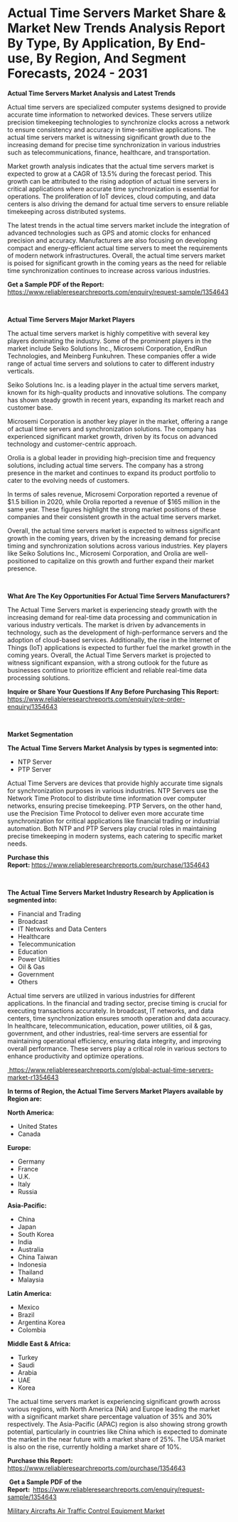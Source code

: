 <p><h1>Actual Time Servers Market Share & Market New Trends Analysis Report By Type, By Application, By End-use, By Region, And Segment Forecasts, 2024 - 2031</h1></p><p><strong>Actual Time Servers Market Analysis and Latest Trends</strong></p>
<p><p>Actual time servers are specialized computer systems designed to provide accurate time information to networked devices. These servers utilize precision timekeeping technologies to synchronize clocks across a network to ensure consistency and accuracy in time-sensitive applications. The actual time servers market is witnessing significant growth due to the increasing demand for precise time synchronization in various industries such as telecommunications, finance, healthcare, and transportation.</p><p>Market growth analysis indicates that the actual time servers market is expected to grow at a CAGR of 13.5% during the forecast period. This growth can be attributed to the rising adoption of actual time servers in critical applications where accurate time synchronization is essential for operations. The proliferation of IoT devices, cloud computing, and data centers is also driving the demand for actual time servers to ensure reliable timekeeping across distributed systems.</p><p>The latest trends in the actual time servers market include the integration of advanced technologies such as GPS and atomic clocks for enhanced precision and accuracy. Manufacturers are also focusing on developing compact and energy-efficient actual time servers to meet the requirements of modern network infrastructures. Overall, the actual time servers market is poised for significant growth in the coming years as the need for reliable time synchronization continues to increase across various industries.</p></p>
<p><strong>Get a Sample PDF of the Report:&nbsp;</strong> <a href="https://www.reliableresearchreports.com/enquiry/request-sample/1354643">https://www.reliableresearchreports.com/enquiry/request-sample/1354643</a></p>
<p>&nbsp;</p>
<p><strong>Actual Time Servers Major Market Players</strong></p>
<p><p>The actual time servers market is highly competitive with several key players dominating the industry. Some of the prominent players in the market include Seiko Solutions Inc., Microsemi Corporation, EndRun Technologies, and Meinberg Funkuhren. These companies offer a wide range of actual time servers and solutions to cater to different industry verticals.</p><p>Seiko Solutions Inc. is a leading player in the actual time servers market, known for its high-quality products and innovative solutions. The company has shown steady growth in recent years, expanding its market reach and customer base.</p><p>Microsemi Corporation is another key player in the market, offering a range of actual time servers and synchronization solutions. The company has experienced significant market growth, driven by its focus on advanced technology and customer-centric approach.</p><p>Orolia is a global leader in providing high-precision time and frequency solutions, including actual time servers. The company has a strong presence in the market and continues to expand its product portfolio to cater to the evolving needs of customers.</p><p>In terms of sales revenue, Microsemi Corporation reported a revenue of $1.5 billion in 2020, while Orolia reported a revenue of $165 million in the same year. These figures highlight the strong market positions of these companies and their consistent growth in the actual time servers market.</p><p>Overall, the actual time servers market is expected to witness significant growth in the coming years, driven by the increasing demand for precise timing and synchronization solutions across various industries. Key players like Seiko Solutions Inc., Microsemi Corporation, and Orolia are well-positioned to capitalize on this growth and further expand their market presence.</p></p>
<p>&nbsp;</p>
<p><strong>What Are The Key Opportunities For Actual Time Servers Manufacturers?</strong></p>
<p><p>The Actual Time Servers market is experiencing steady growth with the increasing demand for real-time data processing and communication in various industry verticals. The market is driven by advancements in technology, such as the development of high-performance servers and the adoption of cloud-based services. Additionally, the rise in the Internet of Things (IoT) applications is expected to further fuel the market growth in the coming years. Overall, the Actual Time Servers market is projected to witness significant expansion, with a strong outlook for the future as businesses continue to prioritize efficient and reliable real-time data processing solutions.</p></p>
<p><strong>Inquire or Share Your Questions If Any Before Purchasing This Report:</strong> <a href="https://www.reliableresearchreports.com/enquiry/pre-order-enquiry/1354643">https://www.reliableresearchreports.com/enquiry/pre-order-enquiry/1354643</a></p>
<p>&nbsp;</p>
<p><strong>Market Segmentation</strong></p>
<p><strong>The Actual Time Servers Market Analysis by types is segmented into:</strong></p>
<p><ul><li>NTP Server</li><li>PTP Server</li></ul></p>
<p><p>Actual Time Servers are devices that provide highly accurate time signals for synchronization purposes in various industries. NTP Servers use the Network Time Protocol to distribute time information over computer networks, ensuring precise timekeeping. PTP Servers, on the other hand, use the Precision Time Protocol to deliver even more accurate time synchronization for critical applications like financial trading or industrial automation. Both NTP and PTP Servers play crucial roles in maintaining precise timekeeping in modern systems, each catering to specific market needs.</p></p>
<p><strong>Purchase this Report:&nbsp;</strong><a href="https://www.reliableresearchreports.com/purchase/1354643">https://www.reliableresearchreports.com/purchase/1354643</a></p>
<p>&nbsp;</p>
<p><strong>The Actual Time Servers Market Industry Research by Application is segmented into:</strong></p>
<p><ul><li>Financial and Trading</li><li>Broadcast</li><li>IT Networks and Data Centers</li><li>Healthcare</li><li>Telecommunication</li><li>Education</li><li>Power Utilities</li><li>Oil & Gas</li><li>Government</li><li>Others</li></ul></p>
<p><p>Actual time servers are utilized in various industries for different applications. In the financial and trading sector, precise timing is crucial for executing transactions accurately. In broadcast, IT networks, and data centers, time synchronization ensures smooth operation and data accuracy. In healthcare, telecommunication, education, power utilities, oil & gas, government, and other industries, real-time servers are essential for maintaining operational efficiency, ensuring data integrity, and improving overall performance. These servers play a critical role in various sectors to enhance productivity and optimize operations.</p></p>
<p><a href="https://www.reliableresearchreports.com/global-actual-time-servers-market-r1354643">&nbsp;https://www.reliableresearchreports.com/global-actual-time-servers-market-r1354643</a></p>
<p><strong>In terms of Region, the Actual Time Servers Market Players available by Region are:</strong></p>
<p>
    <p> <strong> North America: </strong>
        <ul>
            <li>United States</li>
            <li>Canada</li>
        </ul>
        </p> 
    <p> <strong> Europe: </strong>
        <ul>
            <li>Germany</li>
            <li>France</li>
            <li>U.K.</li>
            <li>Italy</li>
            <li>Russia</li>
        </ul>
        </p> 
    <p> <strong> Asia-Pacific: </strong>
        <ul>
            <li>China</li>
            <li>Japan</li>
            <li>South Korea</li>
            <li>India</li>
            <li>Australia</li>
            <li>China Taiwan</li>
            <li>Indonesia</li>
            <li>Thailand</li>
            <li>Malaysia</li>
        </ul>
        </p> 
    <p> <strong> Latin America: </strong>
        <ul>
            <li>Mexico</li>
            <li>Brazil</li>
            <li>Argentina Korea</li>
            <li>Colombia</li>
        </ul>
        </p> 
    <p> <strong> Middle East & Africa: </strong>
        <ul>
            <li>Turkey</li>
            <li>Saudi</li>
            <li>Arabia</li>
            <li>UAE</li>
            <li>Korea</li>
        </ul>
    </p>
    </p>
<p><p>The actual time servers market is experiencing significant growth across various regions, with North America (NA) and Europe leading the market with a significant market share percentage valuation of 35% and 30% respectively. The Asia-Pacific (APAC) region is also showing strong growth potential, particularly in countries like China which is expected to dominate the market in the near future with a market share of 25%. The USA market is also on the rise, currently holding a market share of 10%.</p></p>
<p><strong>Purchase this Report: </strong><a href="https://www.reliableresearchreports.com/purchase/1354643">https://www.reliableresearchreports.com/purchase/1354643</a></p>
<p>&nbsp;<strong>Get a Sample PDF of the Report:&nbsp;&nbsp;</strong><a href="https://www.reliableresearchreports.com/enquiry/request-sample/1354643">https://www.reliableresearchreports.com/enquiry/request-sample/1354643</a></p>
<p><strong></strong></p>
<p><p><a href="https://github.com/RickHolmes3/Market-Research-Report-List-4/blob/main/military-aircrafts-air-traffic-control-equipment-market.md">Military Aircrafts Air Traffic Control Equipment Market</a></p></p>